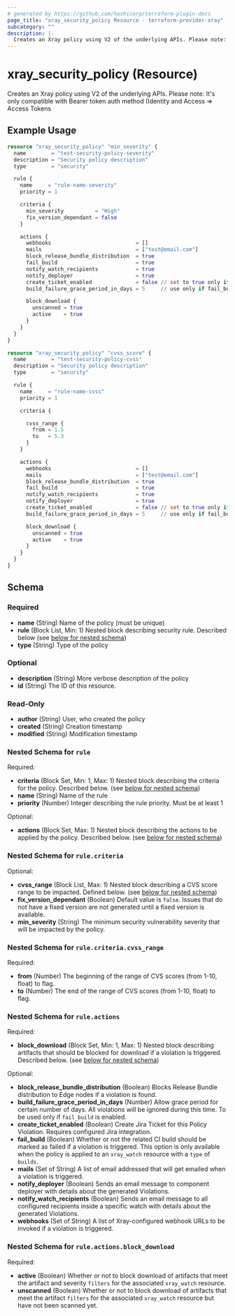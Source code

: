 ```yaml
---
# generated by https://github.com/hashicorp/terraform-plugin-docs
page_title: "xray_security_policy Resource - terraform-provider-xray"
subcategory: ""
description: |-
  Creates an Xray policy using V2 of the underlying APIs. Please note: It's only compatible with Bearer token auth method (Identity and Access => Access Tokens
---
```


# xray_security_policy (Resource)

Creates an Xray policy using V2 of the underlying APIs. Please note: It's only compatible with Bearer token auth method (Identity and Access => Access Tokens

## Example Usage

```terraform
resource "xray_security_policy" "min_severity" {
  name        = "test-security-policy-severity"
  description = "Security policy description"
  type        = "security"

  rule {
    name     = "rule-name-severity"
    priority = 1

    criteria {
      min_severity          = "High"
      fix_version_dependant = false
    }

    actions {
      webhooks                           = []
      mails                              = ["test@email.com"]
      block_release_bundle_distribution  = true
      fail_build                         = true
      notify_watch_recipients            = true
      notify_deployer                    = true
      create_ticket_enabled              = false // set to true only if Jira integration is enabled
      build_failure_grace_period_in_days = 5     // use only if fail_build is enabled

      block_download {
        unscanned = true
        active    = true
      }
    }
  }
}

resource "xray_security_policy" "cvss_score" {
  name        = "test-security-policy-cvss"
  description = "Security policy description"
  type        = "security"

  rule {
    name     = "rule-name-cvss"
    priority = 1

    criteria {

      cvss_range {
        from = 1.5
        to   = 5.3
      }
    }

    actions {
      webhooks                           = []
      mails                              = ["test@email.com"]
      block_release_bundle_distribution  = true
      fail_build                         = true
      notify_watch_recipients            = true
      notify_deployer                    = true
      create_ticket_enabled              = false // set to true only if Jira integration is enabled
      build_failure_grace_period_in_days = 5     // use only if fail_build is enabled

      block_download {
        unscanned = true
        active    = true
      }
    }
  }
}
```

<!-- schema generated by tfplugindocs -->
## Schema

### Required

- **name** (String) Name of the policy (must be unique)
- **rule** (Block List, Min: 1) Nested block describing security rule. Described below (see [below for nested schema](#nestedblock--rule))
- **type** (String) Type of the policy

### Optional

- **description** (String) More verbose description of the policy
- **id** (String) The ID of this resource.

### Read-Only

- **author** (String) User, who created the policy
- **created** (String) Creation timestamp
- **modified** (String) Modification timestamp

<a id="nestedblock--rule"></a>
### Nested Schema for `rule`

Required:

- **criteria** (Block Set, Min: 1, Max: 1) Nested block describing the criteria for the policy. Described below. (see [below for nested schema](#nestedblock--rule--criteria))
- **name** (String) Name of the rule
- **priority** (Number) Integer describing the rule priority. Must be at least 1

Optional:

- **actions** (Block Set, Max: 1) Nested block describing the actions to be applied by the policy. Described below. (see [below for nested schema](#nestedblock--rule--actions))

<a id="nestedblock--rule--criteria"></a>
### Nested Schema for `rule.criteria`

Optional:

- **cvss_range** (Block List, Max: 1) Nested block describing a CVS score range to be impacted. Defined below. (see [below for nested schema](#nestedblock--rule--criteria--cvss_range))
- **fix_version_dependant** (Boolean) Default value is `false`. Issues that do not have a fixed version are not generated until a fixed version is available.
- **min_severity** (String) The minimum security vulnerability severity that will be impacted by the policy.

<a id="nestedblock--rule--criteria--cvss_range"></a>
### Nested Schema for `rule.criteria.cvss_range`

Required:

- **from** (Number) The beginning of the range of CVS scores (from 1-10, float) to flag.
- **to** (Number) The end of the range of CVS scores (from 1-10, float) to flag.



<a id="nestedblock--rule--actions"></a>
### Nested Schema for `rule.actions`

Required:

- **block_download** (Block Set, Min: 1, Max: 1) Nested block describing artifacts that should be blocked for download if a violation is triggered. Described below. (see [below for nested schema](#nestedblock--rule--actions--block_download))

Optional:

- **block_release_bundle_distribution** (Boolean) Blocks Release Bundle distribution to Edge nodes if a violation is found.
- **build_failure_grace_period_in_days** (Number) Allow grace period for certain number of days. All violations will be ignored during this time. To be used only if `fail_build` is enabled.
- **create_ticket_enabled** (Boolean) Create Jira Ticket for this Policy Violation. Requires configured Jira integration.
- **fail_build** (Boolean) Whether or not the related CI build should be marked as failed if a violation is triggered. This option is only available when the policy is applied to an `xray_watch` resource with a `type` of `builds`.
- **mails** (Set of String) A list of email addressed that will get emailed when a violation is triggered.
- **notify_deployer** (Boolean) Sends an email message to component deployer with details about the generated Violations.
- **notify_watch_recipients** (Boolean) Sends an email message to all configured recipients inside a specific watch with details about the generated Violations.
- **webhooks** (Set of String) A list of Xray-configured webhook URLs to be invoked if a violation is triggered.

<a id="nestedblock--rule--actions--block_download"></a>
### Nested Schema for `rule.actions.block_download`

Required:

- **active** (Boolean) Whether or not to block download of artifacts that meet the artifact and severity `filters` for the associated `xray_watch` resource.
- **unscanned** (Boolean) Whether or not to block download of artifacts that meet the artifact `filters` for the associated `xray_watch` resource but have not been scanned yet.


